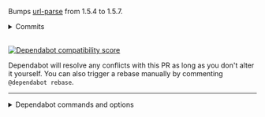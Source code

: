 Bumps [url-parse](https://github.com/unshiftio/url-parse) from 1.5.4 to 1.5.7.
<details>
<summary>Commits</summary>
<ul>
<li><a href="https://github.com/unshiftio/url-parse/commit/8b3f5f2c88a4cfc2880f2319c307994cb25bb10a"><code>8b3f5f2</code></a> 1.5.7</li>
<li><a href="https://github.com/unshiftio/url-parse/commit/ef45a1355375a8244063793a19059b4f62fc8788"><code>ef45a13</code></a> [fix] Readd the empty userinfo to <code>url.href</code> (<a href="https://github-redirect.dependabot.com/unshiftio/url-parse/issues/226">#226</a>)</li>
<li><a href="https://github.com/unshiftio/url-parse/commit/88df2346855f70cec9713b362ca32a4691dc271a"><code>88df234</code></a> [doc] Add soft deprecation notice</li>
<li><a href="https://github.com/unshiftio/url-parse/commit/78e9f2f41285d83e7d91706be5bd439656fe3bc3"><code>78e9f2f</code></a> [security] Fix nits</li>
<li><a href="https://github.com/unshiftio/url-parse/commit/e6fa43422c52f34c73146552ec9916125dc59525"><code>e6fa434</code></a> [security] Add credits for incorrect handling of userinfo vulnerability</li>
<li><a href="https://github.com/unshiftio/url-parse/commit/4c9fa234c01dca52698666378360ad2fdfb05470"><code>4c9fa23</code></a> 1.5.6</li>
<li><a href="https://github.com/unshiftio/url-parse/commit/7b0b8a6671f806458e88b1f44feb0fdd742cdf06"><code>7b0b8a6</code></a> Merge pull request <a href="https://github-redirect.dependabot.com/unshiftio/url-parse/issues/223">#223</a> from unshiftio/fix/at-sign-handling-in-userinfo</li>
<li><a href="https://github.com/unshiftio/url-parse/commit/e4a5807d95b971577e4d888f5b99d64a40851386"><code>e4a5807</code></a> 1.5.5</li>
<li><a href="https://github.com/unshiftio/url-parse/commit/193b44baf3d203560735e05eedc99d8244c9e16c"><code>193b44b</code></a> [minor] Simplify whitespace regex</li>
<li><a href="https://github.com/unshiftio/url-parse/commit/319851bf1c294796fc73e29ff31b14d9084e4a0d"><code>319851b</code></a> [fix] Remove CR, HT, and LF</li>
<li>Additional commits viewable in <a href="https://github.com/unshiftio/url-parse/compare/1.5.4...1.5.7">compare view</a></li>
</ul>
</details>
<br />


[![Dependabot compatibility score](https://dependabot-badges.githubapp.com/badges/compatibility_score?dependency-name=url-parse&package-manager=npm_and_yarn&previous-version=1.5.4&new-version=1.5.7)](https://docs.github.com/en/github/managing-security-vulnerabilities/about-dependabot-security-updates#about-compatibility-scores)

Dependabot will resolve any conflicts with this PR as long as you don't alter it yourself. You can also trigger a rebase manually by commenting `@dependabot rebase`.

[//]: # (dependabot-automerge-start)
[//]: # (dependabot-automerge-end)

---

<details>
<summary>Dependabot commands and options</summary>
<br />

You can trigger Dependabot actions by commenting on this PR:
- `@dependabot rebase` will rebase this PR
- `@dependabot recreate` will recreate this PR, overwriting any edits that have been made to it
- `@dependabot merge` will merge this PR after your CI passes on it
- `@dependabot squash and merge` will squash and merge this PR after your CI passes on it
- `@dependabot cancel merge` will cancel a previously requested merge and block automerging
- `@dependabot reopen` will reopen this PR if it is closed
- `@dependabot close` will close this PR and stop Dependabot recreating it. You can achieve the same result by closing it manually
- `@dependabot ignore this major version` will close this PR and stop Dependabot creating any more for this major version (unless you reopen the PR or upgrade to it yourself)
- `@dependabot ignore this minor version` will close this PR and stop Dependabot creating any more for this minor version (unless you reopen the PR or upgrade to it yourself)
- `@dependabot ignore this dependency` will close this PR and stop Dependabot creating any more for this dependency (unless you reopen the PR or upgrade to it yourself)
- `@dependabot use these labels` will set the current labels as the default for future PRs for this repo and language
- `@dependabot use these reviewers` will set the current reviewers as the default for future PRs for this repo and language
- `@dependabot use these assignees` will set the current assignees as the default for future PRs for this repo and language
- `@dependabot use this milestone` will set the current milestone as the default for future PRs for this repo and language

You can disable automated security fix PRs for this repo from the [Security Alerts page](https://github.com/vuejs/vuepress/network/alerts).

</details>